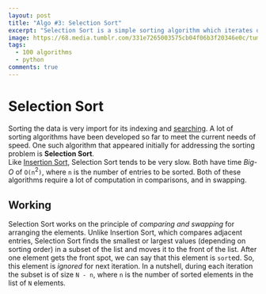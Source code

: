 ```yaml
---
layout: post
title: "Algo #3: Selection Sort"
excerpt: "Selection Sort is a simple sorting algorithm which iterates over a subset of list."
image: https://68.media.tumblr.com/331e7265003575cb04f06b3f20346e0c/tumblr_oj7gjfhBsr1w0dccho1_500.gif
tags: 
  - 100 algorithms
  - python
comments: true
---
```


# Selection Sort
Sorting the data is very import for its indexing and [searching](/binary-search-insertion-sort/ "As discussed in previous post"). A lot of sorting algorithms have been developed so far to meet the current needs of speed. One such algorithm that appeared initially for addressing the sorting problem is **Selection Sort**. <br />
Like [Insertion Sort](/binary-search-insertion-sort/#sorting), Selection Sort tends to be very slow. Both have time _Big-O_ of `O(n`<sup>2</sup>`)`, where `n` is the number of entries to be sorted. Both of these algorithms require a lot of computation in comparisons, and in swapping. <br />

## Working
Selection Sort works on the principle of _comparing and swapping_ for arranging the elements. Unlike Insertion Sort, which compares adjacent entries, Selection Sort finds the smallest or largest values (depending on sorting order) in a subset of the list and moves it to the front of the list. After one element gets the front spot, we can say that this element is `sort`ed. So, this element is _ignored_ for next iteration. In a nutshell, during each iteration the subset is of size `N - n`, where `n` is the number of sorted elements in the list of `N` elements.
